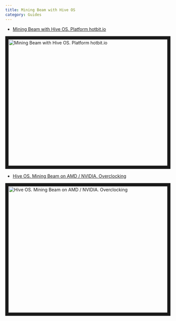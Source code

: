 ```yaml
---
title: Mining Beam with Hive OS
category: Guides
---
```


- <a href="https://www.youtube.com/watch?v=1Emo9dA1bcc">Mining Beam with Hive OS. Platform hotbit.io</a>

<a href="http://www.youtube.com/watch?feature=player_embedded&v=1Emo9dA1bcc
" target="_blank"><img src="http://img.youtube.com/vi/1Emo9dA1bcc/0.jpg"
alt="Mining Beam with Hive OS. Platform hotbit.io" width="630" height="400" border="10" /></a>

- <a href="https://www.youtube.com/watch?v=_a1kj6PZOqk">Hive OS. Mining Beam on AMD / NVIDIA. Overclocking</a>

<a href="http://www.youtube.com/watch?feature=player_embedded&v=a1kj6PZOqk
" target="_blank"><img src="http://img.youtube.com/vi/a1kj6PZOqk/0.jpg"
alt="Hive OS. Mining Beam on AMD / NVIDIA. Overclocking" width="630" height="400" border="10" /></a>
